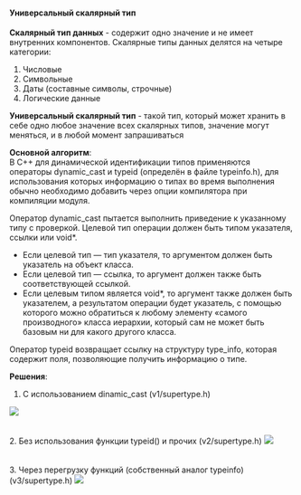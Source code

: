 <h4>Универсальный скалярный тип</h4>

<b>Скалярный тип данных</b> - содержит одно значение и не имеет внутренних компонентов. Скалярные типы данных делятся на четыре категории: <br>
 1) Числовые  <br>
 2) Символьные  <br>
 3) Даты (составные символы, строчные)  <br>
 4) Логические данные  <br>
 
<b>Универсальный скалярный тип</b> - такой тип, который может хранить в себе одно любое значение всех скалярных типов, значение могут меняться, и в любой момент запрашиваться<br>

<b>Основной алгоритм</b>: <br>
В C++ для динамической идентификации типов применяются операторы dynamic_cast и typeid (определён в файле typeinfo.h), для использования которых информацию о типах во время выполнения обычно необходимо добавить через опции компилятора при компиляции модуля.<br>

Оператор dynamic_cast пытается выполнить приведение к указанному типу с проверкой. Целевой тип операции должен быть типом указателя, ссылки или void*. <br>

* Если целевой тип — тип указателя, то аргументом должен быть указатель на объект класса. <br>
* Если целевой тип — ссылка, то аргумент должен также быть соответствующей ссылкой.
* Если целевым типом является void*, то аргумент также должен быть указателем, а результатом операции будет указатель, с помощью которого можно обратиться к любому элементу «самого производного» класса иерархии, который сам не может быть базовым ни для какого другого класса.

Оператор typeid возвращает ссылку на структуру type_info, которая содержит поля, позволяющие получить информацию о типе.

<b>Решения</b>: <br>

1. C использованием dinamic_cast (v1/supertype.h)
<img src="https://habrastorage.org/files/0c5/e3d/ef1/0c5e3def15a848eb84cd22db717494e4.png"/>
<br><br><br>
2. Без использования функции typeid() и прочих (v2/supertype.h)
<img src="https://habrastorage.org/files/ed9/a27/e63/ed9a27e63dca46aeab82cbcfcd979dcb.png"/>
<br><br><br>
3. Через перегрузку функций (собственный аналог typeinfo) (v3/supertype.h)
<img src="https://habrastorage.org/files/767/3bd/59a/7673bd59ab0a4110aa2a1561b77d0bd3.png"/>
<br><br><br>

